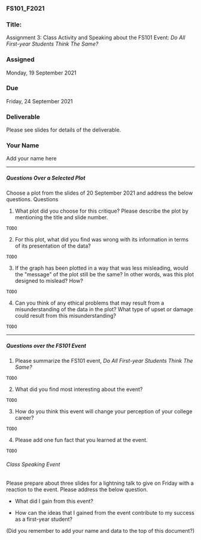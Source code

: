### FS101_F2021

### Title:
Assignment 3: Class Activity and Speaking about the FS101 Event: _Do All First-year Students Think The Same?_

### Assigned
Monday, 19 September 2021

### Due
Friday, 24 September 2021

### Deliverable
Please see slides for details of the deliverable.

### Your Name
Add your name here

---
##### Questions Over a Selected Plot

Choose a plot from the slides of 20 September 2021 and address the below questions.
Questions

 1. What plot did you choose for this critique? Please describe the plot by mentioning the title and slide number.

`TODO`

 2. For this plot, what did you find was wrong with its information in terms of its presentation of the data?

 `TODO`

 3. If the graph has been plotted in a way that was less misleading, would the "message" of the plot still be the same? In other words, was this plot designed to mislead? How?

 `TODO`

 4. Can you think of any ethical problems that may result from a misunderstanding of the data in the plot? What type of upset or damage could result from this misunderstanding?

 `TODO`

---

#####  Questions over the FS101 Event

 1. Please summarize the FS101 event, _Do All First-year Students Think The Same?_

 `TODO`

 2. What did you find most interesting about the event?

 `TODO`

 3. How do you think this event will change your perception of your college career?

 `TODO`


 4. Please add one fun fact that you learned at the event.

 `TODO`



###### Class Speaking Event

Please prepare about three slides for a lightning talk to give on Friday with a reaction to the event. Please address the below question.

 - What did I gain from this event?

 - How can the ideas that I gained from the event contribute to my success as a first-year student?


(Did you remember to add your name and data to the top of this document?)
